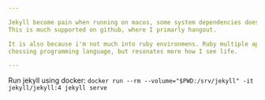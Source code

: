 ```yaml
---

Jekyll become pain when running on macos, some system dependencies doesn't run out of the box for me. 
This is much supported on github, where I primarly hangout.

It is also because i'm not much into ruby environmens. Ruby multiple approach to same thing doesn't resonate with me while
chossing programming language, but resonates more how I see life.

---
```


Run jekyll using docker: `docker run --rm --volume="$PWD:/srv/jekyll" -it jekyll/jekyll:4 jekyll serve`
